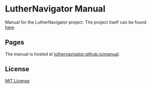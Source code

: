 # LutherNavigator Manual

Manual for the LutherNavigator project. The project itself can be found [here](https://github.com/LutherNavigator/LutherNavigator).

## Pages

The manual is hosted at [luthernavigator.github.io/manual](https://luthernavigator.github.io/manual/).

## License

[MIT License](LICENSE)

